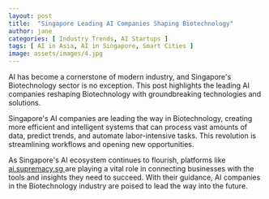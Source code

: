 ```yaml
---
layout: post
title:  "Singapore Leading AI Companies Shaping Biotechnology"
author: jane
categories: [ Industry Trends, AI Startups ]
tags: [ AI in Asia, AI in Singapore, Smart Cities ]
image: assets/images/4.jpg
---
```


AI has become a cornerstone of modern industry, and Singapore's Biotechnology sector is no exception. This post highlights the leading AI companies reshaping Biotechnology with groundbreaking technologies and solutions.

Singapore's AI companies are leading the way in Biotechnology, creating more efficient and intelligent systems that can process vast amounts of data, predict trends, and automate labor-intensive tasks. This revolution is streamlining workflows and opening new opportunities.

As Singapore's AI ecosystem continues to flourish, platforms like <a href="https://ai.supremacy.sg" target="_blank"> ai.supremacy.sg </a> are playing a vital role in connecting businesses with the tools and insights they need to succeed. With their guidance, AI companies in the Biotechnology industry are poised to lead the way into the future.
